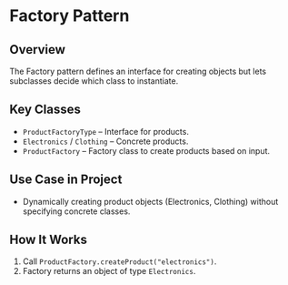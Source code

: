 # Factory Pattern

## Overview
The Factory pattern defines an interface for creating objects but lets subclasses decide which class to instantiate.

## Key Classes
- `ProductFactoryType` – Interface for products.
- `Electronics` / `Clothing` – Concrete products.
- `ProductFactory` – Factory class to create products based on input.

## Use Case in Project
- Dynamically creating product objects (Electronics, Clothing) without specifying concrete classes.

## How It Works
1. Call `ProductFactory.createProduct("electronics")`.
2. Factory returns an object of type `Electronics`.
